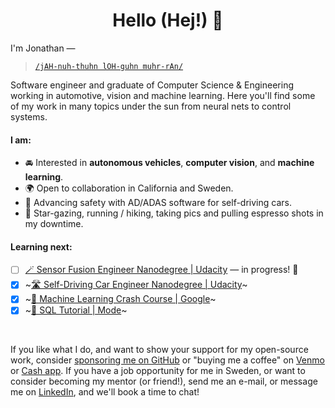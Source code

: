 <h1 align="center"> Hello (Hej!) 👋</h1>


I'm Jonathan — 

>[`/jAH-nuh-thuhn lOH-guhn muhr-rAn/`](https://linkedin.com/in/jonathanloganmoran)


Software engineer and graduate of Computer Science & Engineering working in automotive, vision and machine learning. Here you'll find some of my work in many topics under the sun from neural nets to control systems.



#### I am:
* 🚘 Interested in **autonomous vehicles**, **computer vision**, and **machine learning**.
* 🌍 Open to collaboration in California and Sweden.
* 🦾 Advancing safety with AD/ADAS software for self-driving cars.
* 💫 Star-gazing, running / hiking, taking pics and pulling espresso shots in my downtime.

#### Learning next:
- [ ] [🪄 Sensor Fusion Engineer Nanodegree | Udacity](https://www.udacity.com/course/sensor-fusion-engineer-nanodegree--nd313) — in progress! 🎉
- [x] ~[🛣 Self-Driving Car Engineer Nanodegree | Udacity](https://www.udacity.com/course/self-driving-car-engineer-nanodegree--nd0013)~
- [x] ~[🤖 Machine Learning Crash Course | Google](https://developers.google.com/machine-learning/crash-course)~
- [x] ~[🔎 SQL Tutorial | Mode](https://mode.com/sql-tutorial/)~

<br>


If you like what I do, and want to show your support for my open-source work, consider [sponsoring me on GitHub](https://github.com/sponsors/jonathanloganmoran) or "buying me a coffee" on [Venmo](https://venmo.com/u/jonathan-moran107) or [Cash app](https://cash.app/$jonathanloganmoran). If you have a job opportunity for me in Sweden, or want to consider becoming my mentor (or friend!), send me an e-mail, or message me on [LinkedIn](https://linkedin.com/in/jonathanloganmoran), and we'll book a time to chat!
